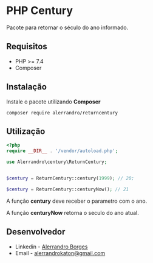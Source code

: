 # PHP Century

Pacote para retornar o século do ano informado.

## Requisitos 
- PHP >= 7.4
- Composer

## Instalação
Instale o pacote utilizando **Composer**
```
composer require alerrandro/returncentury
```


## Utilização
```php
<?php
require __DIR__ . '/vendor/autoload.php';

use Alerrandro\century\ReturnCentury;


$century = ReturnCentury::century(1999); // 20;

$century = ReturnCentury::centuryNow(); // 21 
```

A função **century** deve receber o parametro com o ano.

A função **centuryNow** retorna o seculo do ano atual.

## Desenvolvedor

- Linkedin - [Alerrandro Borges](https://www.linkedin.com/in/alerrandro-borges-b45a6a1a1/)
- Email - [alerrandrokaton@gmail.com](mailto:alerrandrokaton@gmail.com)



